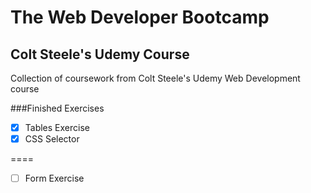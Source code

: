 # The Web Developer Bootcamp
## Colt Steele's Udemy Course

Collection of coursework from Colt Steele's Udemy Web Development course

###Finished Exercises
- [x] Tables Exercise
- [x] CSS Selector

====

- [ ] Form Exercise
